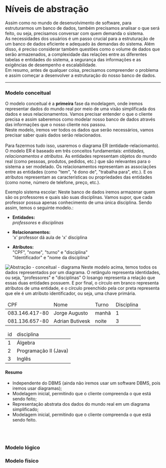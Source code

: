 # Níveis de abstração
Assim como no mundo de desenvolvimento de software, para estruturarmos um banco de dados, também precisamos analisar o que será feito, ou seja, precisamos conversar com quem demanda o sistema. </br> As necessidades dos usuários é um passo crucial para a estruturação de um banco de dados eficiente e adequado às demandas do sistema. Além disso, é preciso considerar também questões como o volume de dados que serão armazenados, a complexidade das relações entre as diferentes tabelas e entidades do sistema, a segurança das informações e as exigências de desempenho e escalabilidade. </br> Em resumo, antes de qualquer coisa, precisamos compreender o problema e assim começar a desenvolver a estruturação do nosso banco de dados. </br>

_________________________________________________________________


### __Modelo conceitual__ </br>
O modelo conceitual é a __primeira__ fase da modelagem, onde iremos representar dados do mundo real por meio de uma visão simplificada dos dados e seus relacionamentos. Vamos precisar entender o que o cliente precisa e assim saberemos como modelar nosso banco de dados através das informações que o nosso cliente nos passou. </br>
Neste modelo, iremos ver todos os dados que serão necessários, vamos precisar saber quais dados serão relacionados. </br> </br>
Para fazermos tudo isso, usaremos o diagrama ER (entidade-relaciomanto).</br>
O modelo ER é baseado em três conceitos fundamentais: _entidades, relacionamentos e atributos_.  As entidades representam objetos do mundo real (como pessoas, produtos, pedidos, etc.) que são relevantes para o sistema a ser modelado. Os relacionamentos representam as associações entre as entidades (como "tem", "é dono de", "trabalha para", etc.). E os atributos representam as características ou propriedades das entidades (como nome, número de telefone, preço, etc.).

Exemplo sistema escolar:
Neste banco de dados iremos armazenar quem são os professores e quais são suas disciplinas.
Vamos supor, que cada professor possua apenas conhecimento de uma única disciplina.
Sendo assim, temos o seguinte modelo.:

* __Entidades:__ </br>
_professores_ e _disciplinas_ 

* __Relacionamentos:__ </br>
'x' professor dá aula de 'x' disciplina

* __Atributos:__ </br>
"CPF", "nome", "turno" e "disciplina" </br>
"Identificador" e "nome da disciplina"

![Abstração - conceitual - diagrama](https://user-images.githubusercontent.com/98475125/231009300-0fb7e110-f28e-449a-9cf2-d36fdf25e9f2.png)
Neste modelo acima, temos todos os dados representados por um diagrama. 
O retângulo representa identidades, ou seja, "professores" e "disciplinas"
O losango representa a relação que essas duas entidades possuem. 
E por final, o círculo em branco representa atributos de uma entidade, e o círculo preenchido pela cor preta representa que ele é um atributo identificador, ou seja, uma chave primária. 

<table>
    <thead> 
        <tr>
            <td>CPF</td>
            <td>Nome</td>
            <td>Turno</td>
            <td>Disciplina</td>
        </tr>
    </thead>
    <tbody>
        <tr>
            <td> 083.146.417-80 </td>    
            <td> Jorge Augusto </td>    
            <td> manhã </td>
            <td> 1 </td>
        </tr>   
        <tr>
            <td> 081.136.657-80 </td>    
            <td> Adrian Butivesk </td>    
            <td> noite </td>
            <td> 3 </td>
        </tr>
    </tbody>    
</table>

<table>
    <thead> 
        <tr>
            <td>id</td>
            <td>disciplina</td>
        </tr>
    </thead>
    <tbody>
        <tr>
            <td> 1 </td>    
            <td> Álgebra </td>    
        </tr>
        <tr>
            <td> 2 </td>    
            <td> Programação II (Java) </td>    
        </tr>
        <tr>
            <td> 3 </td>    
            <td> Inglês </td>    
        </tr>           
    </tbody>    
</table>


#### Resumo
* Independente do DBMS (ainda não iremos usar um software DBMS, pois iremos usar diagramas);
* Modelagem inicial, permitindo que o cliente compreenda o que está sendo feito;
* Representação abstrata dos dados do mundo real em um diagrama simplificado;
* Modelagem inicial, permitindo que o cliente compreenda o que está sendo feito.

</br>
</br>

### __Modelo lógico__



### __Modelo físico__




